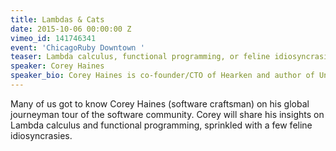 ```yaml
---
title: Lambdas & Cats
date: 2015-10-06 00:00:00 Z
vimeo_id: 141746341
event: 'ChicagoRuby Downtown '
teaser: Lambda calculus, functional programming, or feline idiosyncrasies? Which will it be?
speaker: Corey Haines
speaker_bio: Corey Haines is co-founder/CTO of Hearken and author of Understanding the Four Rules of Simple Design.
---
```


Many of us got to know Corey Haines (software craftsman) on his global journeyman tour of the software community. Corey will share his insights on Lambda calculus and functional programming, sprinkled with a few feline idiosyncrasies.
